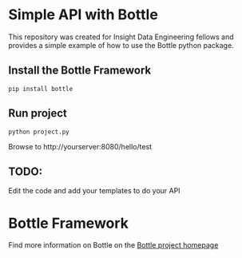 Simple API with Bottle
==========

This repository was created for Insight Data Engineering fellows and provides a simple example of how to use the Bottle python package.

## Install the Bottle Framework
```
pip install bottle
```


## Run project
```
python project.py
```

Browse to http://yourserver:8080/hello/test

## TODO:
Edit the code and add your templates to do your API



# Bottle Framework
Find more information on Bottle on the [Bottle project homepage](http://bottlepy.org/docs/dev/index.html)
